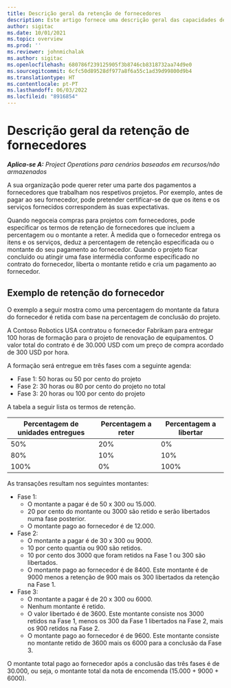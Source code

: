 ```yaml
---
title: Descrição geral da retenção de fornecedores
description: Este artigo fornece uma descrição geral das capacidades de retenção de fornecedores.
author: sigitac
ms.date: 10/01/2021
ms.topic: overview
ms.prod: ''
ms.reviewer: johnmichalak
ms.author: sigitac
ms.openlocfilehash: 680786f239125905f3b8746cb8318732aa74d9e0
ms.sourcegitcommit: 6cfc50d89528df977a8f6a55c1ad39d99800d9b4
ms.translationtype: HT
ms.contentlocale: pt-PT
ms.lasthandoff: 06/03/2022
ms.locfileid: "8916854"
---
```

# <a name="vendor-retention-overview"></a>Descrição geral da retenção de fornecedores

_**Aplica-se A:** Project Operations para cenários baseados em recursos/não armazenados_

A sua organização pode querer reter uma parte dos pagamentos a fornecedores que trabalham nos respetivos projetos. Por exemplo, antes de pagar ao seu fornecedor, pode pretender certificar-se de que os itens e os serviços fornecidos correspondem às suas expectativas.

Quando negoceia compras para projetos com fornecedores, pode especificar os termos de retenção de fornecedores que incluem a percentagem ou o montante a reter. À medida que o fornecedor entrega os itens e os serviços, deduz a percentagem de retenção especificada ou o montante do seu pagamento ao fornecedor. Quando o projeto ficar concluído ou atingir uma fase intermédia conforme especificado no contrato do fornecedor, liberta o montante retido e cria um pagamento ao fornecedor.

## <a name="vendor-retention-example"></a>Exemplo de retenção do fornecedor

O exemplo a seguir mostra como uma percentagem do montante da fatura do fornecedor é retida com base na percentagem de conclusão do projeto.

A Contoso Robotics USA contratou o fornecedor Fabrikam para entregar 100 horas de formação para o projeto de renovação de equipamentos. O valor total do contrato é de 30.000 USD com um preço de compra acordado de 300 USD por hora.

A formação será entregue em três fases com a seguinte agenda:

- Fase 1: 50 horas ou 50 por cento do projeto
- Fase 2: 30 horas ou 80 por cento do projeto no total
- Fase 3: 20 horas ou 100 por cento do projeto

A tabela a seguir lista os termos de retenção.

| **Percentagem de unidades entregues** | **Percentagem a reter** | **Percentagem a libertar** |
| --- | --- | --- |
| 50% | 20% | 0% |
| 80% | 10% | 10% |
| 100% | 0% | 100% |

As transações resultam nos seguintes montantes:

- Fase 1:
  - O montante a pagar é de 50 x 300 ou 15.000.
  - 20 por cento do montante ou 3000 são retido e serão libertados numa fase posterior.
  - O montante pago ao fornecedor é de 12.000.
- Fase 2:
  - O montante a pagar é de 30 x 300 ou 9000.
  - 10 por cento quantia ou 900 são retidos.
  - 10 por cento dos 3000 que foram retidos na Fase 1 ou 300 são libertados.
  - O montante pago ao fornecedor é de 8400. Este montante é de 9000 menos a retenção de 900 mais os 300 libertados da retenção na Fase 1.
- Fase 3:
  - O montante a pagar é de 20 x 300 ou 6000.
  - Nenhum montante é retido.
  - O valor libertado é de 3600. Este montante consiste nos 3000 retidos na Fase 1, menos os 300 da Fase 1 libertados na Fase 2, mais os 900 retidos na Fase 2.
  - O montante pago ao fornecedor é de 9600. Este montante consiste no montante retido de 3600 mais os 6000 para a conclusão da Fase 3.

O montante total pago ao fornecedor após a conclusão das três fases é de 30.000, ou seja, o montante total da nota de encomenda (15.000 + 9000 + 6000).
